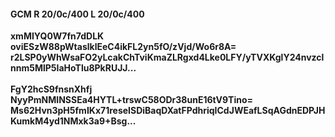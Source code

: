 #### GCM R 20/0c/400 L 20/0c/400
**xmMIYQ0W7fn7dDLK**<br/>**oviESzW88pWtaslklEeC4ikFL2yn5fO/zVjd/Wo6r8A=**<br/>**r2LSP0yWhWsaFO2yLcakChTviKmaZLRgxd4Lke0LFY/yTVXKglY24nvzclnnm5MlP5IaHoTlu8PkRUJJ...**<br/><br/>
**FgY2hcS9fnsnXhfj**<br/>**NyyPmNMINSSEa4HYTL+trswC58ODr38unE16tV9Tino=**<br/>**Ms62Hvn3pH5fmIKx71reseISDiBaqDXatFPdhriqICdJWEafLSqAGdnEDPJHKumkM4yd1NMxk3a9+Bsg...**